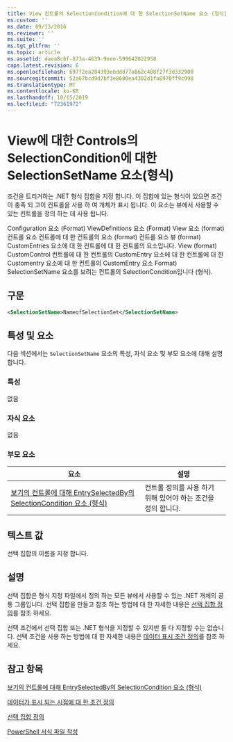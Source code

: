 ```yaml
---
title: View 컨트롤의 SelectionCondition에 대 한 SelectionSetName 요소 (형식) | Microsoft Docs
ms.custom: ''
ms.date: 09/13/2016
ms.reviewer: ''
ms.suite: ''
ms.tgt_pltfrm: ''
ms.topic: article
ms.assetid: daea8c6f-873a-4639-9eee-599642822958
caps.latest.revision: 6
ms.openlocfilehash: 697f2ea284393ebddd77a862c408f27f3d332900
ms.sourcegitcommit: 52a67bcd9d7bf3e8600ea4302d1fa8970ff9c998
ms.translationtype: MT
ms.contentlocale: ko-KR
ms.lasthandoff: 10/15/2019
ms.locfileid: "72361972"
---
```

# <a name="selectionsetname-element-for-selectioncondition-for-controls-for-view-format"></a>View에 대한 Controls의 SelectionCondition에 대한 SelectionSetName 요소(형식)

조건을 트리거하는 .NET 형식 집합을 지정 합니다. 이 집합에 있는 형식이 있으면 조건이 충족 되 고이 컨트롤을 사용 하 여 개체가 표시 됩니다. 이 요소는 뷰에서 사용할 수 있는 컨트롤을 정의 하는 데 사용 됩니다.

Configuration 요소 (Format) ViewDefinitions 요소 (Format) View 요소 (format) 컨트롤 요소 컨트롤에 대 한 컨트롤의 요소 (format) 컨트롤 요소 뷰 (format) CustomEntries 요소에 대 한 컨트롤에 대 한 컨트롤의 요소입니다. View (format) CustomControl 컨트롤에 대 한 컨트롤의 CustomEntry 요소에 대 한 컨트롤에 대 한 Customentry 요소에 대 한 컨트롤의 CustomEntry 요소 Format) SelectionSetName 요소를 보려는 컨트롤의 SelectionCondition입니다 (형식).

## <a name="syntax"></a>구문

```xml
<SelectionSetName>NameofSelectionSet</SelectionSetName>
```

## <a name="attributes-and-elements"></a>특성 및 요소

다음 섹션에서는 `SelectionSetName` 요소의 특성, 자식 요소 및 부모 요소에 대해 설명 합니다.

### <a name="attributes"></a>특성

없음

### <a name="child-elements"></a>자식 요소

없음

### <a name="parent-elements"></a>부모 요소

|요소|설명|
|-------------|-----------------|
|[보기의 컨트롤에 대해 EntrySelectedBy의 SelectionCondition 요소 (형식)](./selectioncondition-element-for-entryselectedby-for-controls-for-view-format.md)|컨트롤 정의를 사용 하기 위해 있어야 하는 조건을 정의 합니다.|

## <a name="text-value"></a>텍스트 값

선택 집합의 이름을 지정 합니다.

## <a name="remarks"></a>설명

선택 집합은 형식 지정 파일에서 정의 하는 모든 뷰에서 사용할 수 있는 .NET 개체의 공통 그룹입니다. 선택 집합을 만들고 참조 하는 방법에 대 한 자세한 내용은 [선택 집합 정의](./defining-selection-sets.md)를 참조 하세요.

선택 조건에서 선택 집합 또는 .NET 형식을 지정할 수 있지만 둘 다 지정할 수는 없습니다. 선택 조건을 사용 하는 방법에 대 한 자세한 내용은 [데이터 표시 조건 정의](./defining-conditions-for-displaying-data.md)를 참조 하세요.

## <a name="see-also"></a>참고 항목

[보기의 컨트롤에 대해 EntrySelectedBy의 SelectionCondition 요소 (형식)](./selectioncondition-element-for-entryselectedby-for-controls-for-view-format.md)

[데이터가 표시 되는 시점에 대 한 조건 정의](./defining-conditions-for-displaying-data.md)

[선택 집합 정의](./defining-selection-sets.md)

[PowerShell 서식 파일 작성](./writing-a-powershell-formatting-file.md)
